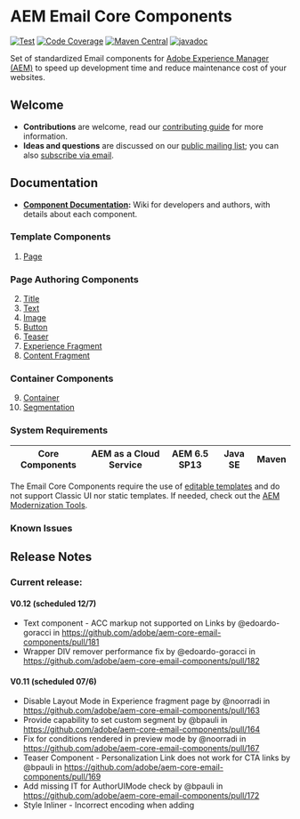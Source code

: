 # AEM Email Core Components

[![Test](https://github.com/adobe/aem-core-email-components/workflows/Test/badge.svg)](https://github.com/adobe/aem-core-email-components/actions?query=workflow%3ATest)
[![Code Coverage](https://codecov.io/gh/adobe/aem-core-email-components/branch/master/graph/badge.svg)](https://codecov.io/gh/adobe/aem-core-email-components)
[![Maven Central](https://maven-badges.herokuapp.com/maven-central/com.adobe.cq/core.email.components.all/badge.svg)](https://maven-badges.herokuapp.com/maven-central/com.adobe.cq/core.email.components.all)
[![javadoc](https://javadoc.io/badge2/com.adobe.cq/core.email.components.core/javadoc.svg)](https://javadoc.io/doc/com.adobe.cq/core.email.components.core)

Set of standardized Email components for [Adobe Experience Manager (AEM)](https://www.adobe.com/marketing/experience-manager.html) to speed up development time and reduce maintenance cost of your websites.

## Welcome

* **Contributions** are welcome, read our [contributing guide](CONTRIBUTING.md) for more information.
* **Ideas and questions** are discussed on our [public mailing list](https://groups.google.com/forum/#!forum/aem-core-components-dev); you can also [subscribe via email](mailto:aem-core-components-dev+subscribe@googlegroups.com).

## Documentation

* **[Component Documentation](https://github.com/adobe/aem-core-email-components/wiki):** Wiki for developers and authors, with details about each component.


### Template Components

1. [Page](content/src/content/jcr_root/apps/core/email/components/page/v1/page)

### Page Authoring Components

2. [Title](content/src/content/jcr_root/apps/core/email/components/title/v1/title)
3. [Text](content/src/content/jcr_root/apps/core/email/components/text/v1/text)
4. [Image](content/src/content/jcr_root/apps/core/email/components/image/v1/image)
5. [Button](content/src/content/jcr_root/apps/core/email/components/button/v1/button)
6. [Teaser](content/src/content/jcr_root/apps/core/email/components/teaser/v1/teaser)
7. [Experience Fragment](content/src/content/jcr_root/apps/core/email/components/experiencefragment/v1/experiencefragment)
8. [Content Fragment](content/src/content/jcr_root/apps/core/email/components/contentfragment/v1/contentfragment)


### Container Components

9. [Container](content/src/content/jcr_root/apps/core/email/components/container/v1/container)
10. [Segmentation](content/src/content/jcr_root/apps/core/email/components/segmentation/v1/segmentation)


### System Requirements

Core Components | AEM as a Cloud Service | AEM 6.5 SP13 | Java SE | Maven
----------------|------------------------|--------------|---------|---------|


The Email Core Components require the use of [editable templates](https://docs.adobe.com/content/help/en/experience-manager-learn/sites/page-authoring/template-editor-feature-video-use.html) and do not support Classic UI nor static templates. If needed, check out the [AEM Modernization Tools](https://opensource.adobe.com/aem-modernize-tools/pages/tools.html).

### Known Issues

## Release Notes

### Current release:

#### V0.12 (scheduled 12/7)
* Text component - ACC markup not supported on Links by @edoardo-goracci in https://github.com/adobe/aem-core-email-components/pull/181
* Wrapper DIV remover performance fix by @edoardo-goracci in https://github.com/adobe/aem-core-email-components/pull/182

#### V0.11 (scheduled 07/6)
* Disable Layout Mode in Experience fragment page by @noorradi in https://github.com/adobe/aem-core-email-components/pull/163
* Provide capability to set custom segment by @bpauli in https://github.com/adobe/aem-core-email-components/pull/164
* Fix for conditions rendered in preview mode  by @noorradi in https://github.com/adobe/aem-core-email-components/pull/167
* Teaser Component - Personalization Link does not work for CTA links by @bpauli in https://github.com/adobe/aem-core-email-components/pull/169
* Add missing IT for AuthorUIMode check by @bpauli in https://github.com/adobe/aem-core-email-components/pull/172
* Style Inliner - Incorrect encoding when adding <style> attribute by @edoardo-goracci in https://github.com/adobe/aem-core-email-components/pull/171
* Segmentation component HTML template change by @edoardo-goracci in https://github.com/adobe/aem-core-email-components/pull/170
* Segmentation item HTML template fix by @edoardo-goracci in https://github.com/adobe/aem-core-email-components/pull/174
* Remove no longer needed service #141 by @noorradi in https://github.com/adobe/aem-core-email-components/pull/176
* HTML inliner by @edoardo-goracci in https://github.com/adobe/aem-core-email-components/pull/178
* Remove Client Lib category from page.html and added cq-conf to page p… by @noorradi in https://github.com/adobe/aem-core-email-components/pull/179

### Past releases:

#### V0.10 (scheduled 06/15)
* Container component - column policy https://github.com/adobe/aem-core-email-components/issues/125
* Teaser Component - Personalization Plugin for Links tab - https://github.com/adobe/aem-core-email-components/issues/135
* Update Segmentation Component - https://github.com/adobe/aem-core-email-components/issues/89

#### V0.9 (scheduled 06/01)
* Title Component - incorrect link when using campaign RTE Plugin https://github.com/adobe/aem-core-email-components/issues/129
* Button Component - incorrect link when using campaign RTE Plugin https://github.com/adobe/aem-core-email-components/issues/131
* Define and update HTML markup for text, image, button, title & teaser components https://github.com/adobe/aem-core-email-components/issues/23
* Provide content structure https://github.com/adobe/aem-core-email-components/issues/60
* Add JavaDocs to all exposed packages, methods and constants https://github.com/adobe/aem-core-email-components/issues/108
* Container Component - Unable to specify Policy for child components https://github.com/adobe/aem-core-email-components/issues/76
* Container component - column policy https://github.com/adobe/aem-core-email-components/issues/125

#### V0.8 (scheduled 05/18)
* Update and Rename Container Component https://github.com/adobe/aem-core-email-components/issues/90
* Features/teaser component https://github.com/adobe/aem-core-email-components/issues/9
* Features/update link title https://github.com/adobe/aem-core-email-components/issues/104
*  Container Component - Unable to specify Policy for child components https://github.com/adobe/aem-core-email-components/issues/76
* Create Component Versions https://github.com/adobe/aem-core-email-components/issues/106

#### V0.7 (scheduled 05/04)
* Update status section: https://github.com/adobe/aem-core-email-components/issues/62
* Component HTML Markup: https://github.com/adobe/aem-core-email-components/issues/20

#### V0.6 (scheduled 04/20)
* Title component: https://github.com/adobe/aem-core-email-components/issues/8
    * Technical documentation: https://github.com/adobe/aem-core-email-components/wiki/Title-component:-Technical-documentation
* Content Fragment component: https://github.com/adobe/aem-core-email-components/issues/10
    * https://github.com/adobe/aem-core-email-components/wiki/Content-Fragment-(Technical-Documentation)
* Experience Fragment component: https://github.com/adobe/aem-core-email-components/issues/11
    * Technical documentation: https://github.com/adobe/aem-core-email-components/wiki/Experience-Fragment-component-(Technical-Documentation)
* Provide content structure: https://github.com/adobe/aem-core-email-components/issues/60
* Button component: https://github.com/adobe/aem-core-email-components/issues/7
    * Technical documentation: https://github.com/adobe/aem-core-email-components/wiki/Button-component:-Technical-documentation

#### V0.5 (scheduled 04/06)
* Fix RTE personalization in Text component: https://github.com/adobe/aem-core-email-components/issues/61
* Segmentation Component - no "default" option (like Targeting Mode): https://github.com/adobe/aem-core-email-components/issues/66
* Remove CaConfig for StylesInliner and move its options to EmailPage properties: https://github.com/adobe/aem-core-email-components/issues/79
* Style Inliner inlines the generic styles instead of specific one: https://github.com/adobe/aem-core-email-components/issues/63
* Style inliner: always call it when displaying page in "wcmmode=disabled": https://github.com/adobe/aem-core-email-components/issues/75
* Segmentation Component - Adobe Campaign Classic is unable to evaluate the segmentation conditions: https://github.com/adobe/aem-core-email-components/issues/71
* Multiple Javascript errors when loading a page in editor.html: https://github.com/adobe/aem-core-email-components/issues/64
* Container Component - loads with 0px width: https://github.com/adobe/aem-core-email-components/issues/69
* Segmentation Component - Tabs are not appearing as Tabs: https://github.com/adobe/aem-core-email-components/issues/65

#### V0.4 (scheduled 03/23)
* Integration AEM -> ACC
    * Technical documentation: Integrating AEM with ACC
* Image component: https://github.com/adobe/aem-core-email-components/issues/6
    * Technical documentation: https://github.com/adobe/aem-core-email-components/wiki/Image-component:-Technical-documentation
* Segmentation component: https://github.com/adobe/aem-core-email-components/issues/12
    * Technical documentation: https://github.com/adobe/aem-core-email-components/wiki/Segmentation-component-(Technical-Documentation)
    * Technical documentation Segmentation Item: https://github.com/adobe/aem-core-email-components/wiki/Segmentation-Item-component-(Technical-Documentation)
* Externalize URLs: https://github.com/adobe/aem-core-email-components/issues/33
    * Technical documentation: https://github.com/adobe/aem-core-email-components/wiki/UrlMapperService:-Technical-documentation

#### V0.3 (released 03/09)
* Container component: https://github.com/adobe/aem-core-email-components/issues/4
    * Technical documentation: https://github.com/adobe/aem-core-email-components/wiki/Container-Component-(Technical-Documentation)
* Text component: https://github.com/adobe/aem-core-email-components/issues/5
    * Technical documentation: https://github.com/adobe/aem-core-email-components/wiki/Text-component:-Technical-documentation
* Moved Email header component to page properties: https://github.com/adobe/aem-core-email-components/issues/38
    * RTE Personalization: https://github.com/adobe/aem-core-email-components/wiki/RTE-Personalization

####  V0.2 (released 02/23)
* Page component: https://github.com/adobe/aem-core-email-components/issues/3
* Push content from AEM to ACC: https://github.com/adobe/aem-core-email-components/issues/18
    * This will not be part of the AEM Core Email Components project, but of AEM Service Pack 6.5.13
    * For details on how to connect AEM with ACC, please check https://github.com/adobe/aem-core-email-components/wiki/Integrating-AEM-with-ACC


